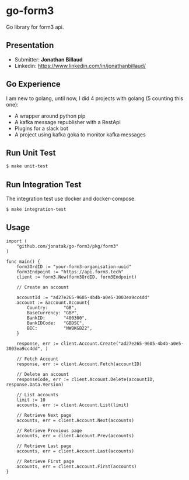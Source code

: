 # go-form3

Go library for form3 api.

## Presentation

- Submitter: __Jonathan Billaud__
- Linkedin: https://www.linkedin.com/in/jonathanbillaud/

## Go Experience

I am new to golang, until now, I did 4 projects with golang (5 counting this one):
- A wrapper around python pip
- A kafka message republisher with a RestApi
- Plugins for a slack bot
- A project using kafka goka to monitor kafka messages

## Run Unit Test

```bash
$ make unit-test
```

## Run Integration Test

The integration test use docker and docker-compose.
```bash
$ make integration-test
```

## Usage

```golang
import (
    "github.com/jonatak/go-form3/pkg/form3"
)

func main() {
    form3OrdID := "your-form3-organisation-uuid"
    form3Endpoint := "https://api.form3.tech"
    client := form3.New(form3OrdID, form3Endpoint)

    // Create an account

    accountId := "ad27e265-9605-4b4b-a0e5-3003ea9cc4dd"
    account := &account.Account{
		Country:      "GB",
		BaseCurrency: "GBP",
		BankID:       "400300",
		BankIDCode:   "GBDSC",
		BIC:          "NWBKGB22",
    }

    response, err := client.Account.Create("ad27e265-9605-4b4b-a0e5-3003ea9cc4dd", )

    // Fetch Account
    response, err := client.Account.Fetch(accountID)

    // Delete an account
    responseCode, err := client.Account.Delete(accountID, response.Data.Version)

    // List accounts
    limit := 10
    accounts, err := client.Account.List(limit)

    // Retrieve Next page
    accounts, err = client.Account.Next(accounts)

    // Retrieve Previous page
    accounts, err = client.Account.Prev(accounts)

    // Retrieve Last page
    accounts, err = client.Account.Last(accounts)

    // Retrieve First page
    accounts, err = client.Account.First(accounts)
}
```
